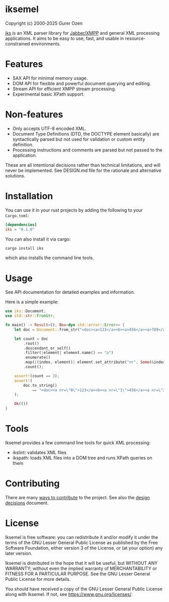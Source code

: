 # iksemel

Copyright (c) 2000-2025 Gurer Ozen <meduketto at gmail.com>

[iks][iks] is an XML parser library for [Jabber/XMPP][XMPP] and
general XML processing applications. It aims to be easy to use,
fast, and usable in resource-constrained environments.

# Features

* SAX API for minimal memory usage.
* DOM API for flexible and powerful document querying and editing.
* Stream API for efficient XMPP stream processing.
* Experimental basic XPath support.

# Non-features

* Only accepts UTF-8 encoded XML.
* Document Type Definitions (DTD, the DOCTYPE element basically) are
  syntactically parsed but not used for validation or custom entity
  definition.
* Processing instructions and comments are parsed but not passed to
  the application.

These are all intentional decisions rather than technical limitations,
and will never be implemented. See DESIGN.md file for the rationale
and alternative solutions.

# Installation

You can use it in your rust projects by adding the following to your `Cargo.toml`:

```toml
[dependencies]
iks = "0.1.0"
```

You can also install it via cargo:

```sh
cargo install iks
```

which also installs the command line tools.

# Usage

See API documentation for detailed examples and information.

Here is a simple example:

```rust
use iks::Document;
use std::str::FromStr;

fn main() -> Result<(), Box<dyn std::error::Error>> {
    let doc = Document::from_str("<doc><a>123</a><b><a>456</a><a>789</a></b></doc>")?;

    let count = doc
        .root()
        .descendant_or_self()
        .filter(|element| element.name() == "a")
        .enumerate()
        .map(|(index, element)| element.set_attribute("nr", Some(&index.to_string())))
        .count();

    assert!(count == 3);
    assert!(
        doc.to_string()
            == "<doc><a nr=\"0\">123</a><b><a nr=\"1\">456</a><a nr=\"2\">789</a></b></doc>"
    );

    Ok(())
}
```

# Tools

Iksemel provides a few command line tools for quick XML processing:

* ikslint: validates XML files
* ikspath: loads XML files into a DOM tree and runs XPath queries on them

# Contributing

There are many [ways to contribute](CONTRIBUTE.md) to the project. See also
the [design decisions](DESIGN.md) document.

# License

Iksemel is free software: you can redistribute it and/or modify it under
the terms of the GNU Lesser General Public License as published by the
Free Software Foundation, either version 3 of the License, or (at your
option) any later version.

Iksemel is distributed in the hope that it will be useful, but WITHOUT
ANY WARRANTY; without even the implied warranty of MERCHANTABILITY or
FITNESS FOR A PARTICULAR PURPOSE. See the GNU Lesser General Public
License for more details.

You should have received a copy of the GNU Lesser General Public License
along with Iksemel. If not, see <https://www.gnu.org/licenses/>.


[iks]: https://github.com/meduketto/iksemel-rust
[XMPP]: https://xmpp.org
